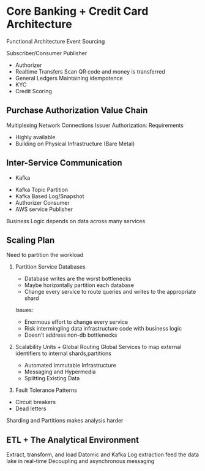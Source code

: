 # Core Banking + Credit Card Architecture
Functional Architecture
Event Sourcing

Subscriber/Consumer
Publisher

- Authorizer
- Realtime Transfers
    Scan QR code and money is transferred
- General Ledgers
 Maintaining idempotence
- KYC
- Credit Scoring

## Purchase Authorization Value Chain
Multiplexing Network Connections
Issuer Authorization: Requirements
- Highly available
- Building on Physical Infrastructure (Bare Metal)

## Inter-Service Communication
- Kafka
 + Kafka Topic Partition
 + Kafka Based Log/Snapshot
 + Authorizer Consumer
 + AWS service Publisher

Business Logic depends on data across many services

## Scaling Plan
Need to partition the workload
1. Partition Service Databases
    + Database writes are the worst  bottlenecks
    + Maybe horizontally partition each database
    + Change every service to route queries and writes to the appropriate shard

    Issues:
    + Enormous effort to change every service
    + Risk intermingling data infrastructure code with business logic
    + Doesn't address non-db bottlenecks

2. Scalability Units + Global Routing
    Global Services to map external identifiers to internal shards,partitions
    - Automated Immutable Infrastructure
    - Messaging and Hypermedia
    - Splitting Existing Data

3. Fault Tolerance Patterns
- Circuit breakers
- Dead letters

Sharding and Partitions makes analysis harder

## ETL + The Analytical Environment

Extract, transform, and load
Datomic and Kafka Log extraction feed the data lake in real-time
Decoupling and asynchronous messaging
